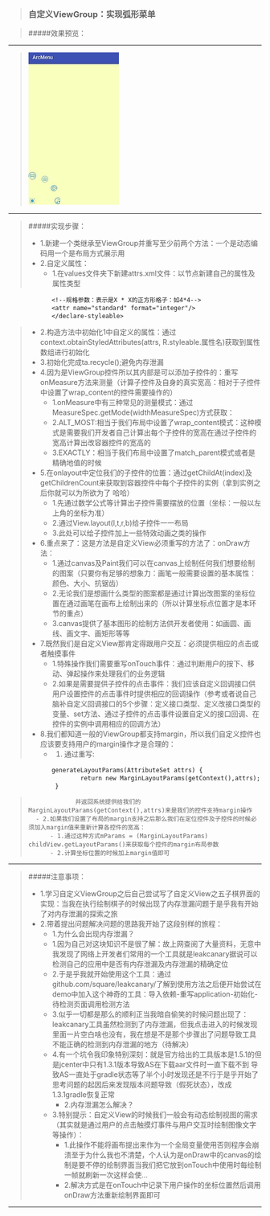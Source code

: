 >### 自定义ViewGroup：实现弧形菜单

>#####效果预览：
***
> ![预览图片](https://github.com/JqyModi/ArcMenu/blob/master/S70511-10280879.jpg) 
***
> #####实现步骤：
> - 1.新建一个类继承至ViewGroup并重写至少前两个方法：一个是动态编码用一个是布局方式展示用
> - 2.自定义属性：
>	- 1.在values文件夹下新建attrs.xml文件：以<declare-styleable name="属性名">节点新建自己的属性及属性类型
```
			<!--规格参数：表示是X * X的正方形格子：如4*4-->
			<attr name="standard" format="integer"/>
			</declare-styleable>
 ```
>	- 2.构造方法中初始化1中自定义的属性：通过context.obtainStyledAttributes(attrs, R.styleable.属性名)获取到属性数组进行初始化
>	- 3.初始化完成ta.recycle();避免内存泄漏
>	- 4.因为是ViewGroup控件所以其内部是可以添加子控件的：重写onMeasure方法来测量（计算子控件及自身的真实宽高：相对于子控件中设置了wrap_content的控件需要操作的）
>		- 1.onMeasure中有三种常见的测量模式：通过MeasureSpec.getMode(widthMeasureSpec)方式获取：
>		- 2.ALT_MOST:相当于我们布局中设置了wrap_content模式：这种模式是需要我们开发者自己计算出每个子控件的宽高在通过子控件的宽高计算出改容器控件的宽高的
>		- 3.EXACTLY：相当于我们布局中设置了match_parent模式或者是精确地值的时候
>	- 5.在onlayout中定位我们的子控件的位置：通过getChildAt(index)及getChildrenCount来获取到容器控件中每个子控件的实例（拿到实例之后你就可以为所欲为了  哈哈）
>		- 1.先通过数学公式等计算出子控件需要摆放的位置（坐标：一般以左上角的坐标为准）
>		- 2.通过View.layout(l,t,r,b)给子控件一一布局
>		- 3.此处可以给子控件加上一些特效动画之类的操作
>	- 6.重点来了：这是方法是自定义View必须重写的方法了：onDraw方法：
>		- 1.通过canvas及Paint我们可以在canvas上绘制任何我们想要绘制的图案（只要你有足够的想象力：画笔一般需要设置的基本属性：颜色、大小、抗锯齿）
>		- 2.无论我们是想画什么类型的图案都是通过计算出改图案的坐标位置在通过画笔在画布上绘制出来的（所以计算坐标点位置才是本环节的重点）
>		- 3.canvas提供了基本图形的绘制方法供开发者使用：如画圆、画线、画文字、画矩形等等
>	- 7.既然我们是自定义View那肯定得跟用户交互：必须提供相应的点击或者触摸事件
>		- 1.特殊操作我们需要重写onTouch事件：通过判断用户的按下、移动、弹起操作来处理我们的业务逻辑
>		- 2.如果是需要提供子控件的点击事件：我们应该自定义回调接口供用户设置控件的点击事件时提供相应的回调操作（参考或者说自己脑补自定义回调接口的5个步骤：定义接口类型、定义改接口类型的变量、set方法、通过子控件的点击事件设置自定义的接口回调、在控件的实例中调用相应的回调方法）
>	- 8.我们都知道一般的ViewGroup都支持margin，所以我们自定义控件也应该要支持用户的margin操作才是合理的：
>		- 1.	通过重写:
```
			generateLayoutParams(AttributeSet attrs) {
					return new MarginLayoutParams(getContext(),attrs);
			 }
```
>                  并返回系统提供给我们的MarginLayoutParams(getContext(),attrs)来是我们的控件支持margin操作
>		- 2.如果我们设置了布局的margin支持之后那么我们在定位控件及子控件的时候必须加入margin值来重新计算各控件的宽高：
>			- 1.通过这种方式mParams = (MarginLayoutParams) childView.getLayoutParams()来获取每个控件的margin布局参数
>			- 2.计算坐标位置的时候加上margin值即可
***
>#####注意事项：
>	- 1.学习自定义ViewGroup之后自己尝试写了自定义View之五子棋界面的实现：当我在执行绘制棋子的时候出现了内存泄漏问题于是乎我有开始了对内存泄漏的探索之旅
>	- 2.带着提出问题解决问题的思路我开始了这段别样的旅程：
>		- 1.为什么会出现内存泄漏？
>		- 1.因为自己对这块知识不是很了解：故上网查阅了大量资料，无意中我发现了网络上开发者们常用的一个工具就是leakcanary据说可以检测自己的应用中是否有内存泄漏及内存泄漏的精确定位
>		- 2.于是乎我就开始使用这个工具：通过github.com/square/leakcanary/了解到使用方法之后便开始尝试在demo中加入这个神奇的工具：导入依赖-重写application-初始化-待检测页面调用检测方法
>		- 3.似乎一切都是那么的顺利正当我暗自偷笑的时候问题出现了：leakcanary工具虽然检测到了内存泄漏，但我点击进入的时候发现里面一片空白啥也没有，我在想是不是那个步骤出了问题导致工具不能正确的检测到内存泄漏的地方（待解决）
>		- 4.有一个坑令我印象特别深刻：就是官方给出的工具版本是1.5.1的但是jcenter中只有1.3.1版本导致AS在下载aar文件时一直下载不到 导致AS一直处于gradle状态等了半个小时发现还是不行于是乎开始了思考问题的起因后来发现版本问题导致（假死状态），改成1.3.1gradle恢复正常
>			- 2.内存泄漏怎么解决？
>		- 3.特别提示：自定义View的时候我们一般会有动态绘制视图的需求（其实就是通过用户的点击触摸灯事件与用户交互时绘制图像文字等操作）：
>			- 1.此操作不能将画布提出来作为一个全局变量使用否则程序会崩溃至于为什么我也不清楚，个人认为是onDraw中的canvas的绘制是要不停的绘制界面当我们把它放到onTouch中使用时每绘制一帧就刷新一次这样会使...
>			- 2.解决方式是在onTouch中记录下用户操作的坐标位置然后调用onDraw方法重新绘制界面即可
>
***
